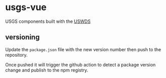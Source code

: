 # usgs-vue

USGS components built with the [USWDS](https://designsystem.digital.gov/)

## versioning

Update the `package.json` file with the new version number then push to the repository.

Once pushed it will trigger the github action to detect a package version change and publish to the npm registry.
